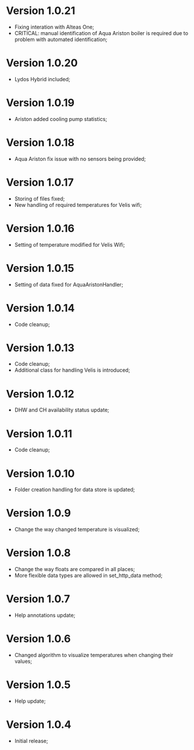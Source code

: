 # Version 1.0.21
- Fixing interation with Alteas One;
- CRITICAL: manual identification of Aqua Ariston boiler is required due to problem with automated identification;

# Version 1.0.20
- Lydos Hybrid included;

# Version 1.0.19
- Ariston added cooling pump statistics;

# Version 1.0.18
- Aqua Ariston fix issue with no sensors being provided;

# Version 1.0.17
- Storing of files fixed;
- New handling of required temperatures for Velis wifi;

# Version 1.0.16
- Setting of temperature modified for Velis Wifi;

# Version 1.0.15
- Setting of data fixed for AquaAristonHandler;

# Version 1.0.14
- Code cleanup;

# Version 1.0.13
- Code cleanup;
- Additional class for handling Velis is introduced;

# Version 1.0.12
- DHW and CH availability status update;

# Version 1.0.11
- Code cleanup;

# Version 1.0.10
- Folder creation handling for data store is updated;

# Version 1.0.9
- Change the way changed temperature is visualized;

# Version 1.0.8
- Change the way floats are compared in all places;
- More flexible data types are allowed in set_http_data method;

# Version 1.0.7
- Help annotations update;

# Version 1.0.6
- Changed algorithm to visualize temperatures when changing their values;

# Version 1.0.5
- Help update;

# Version 1.0.4
- Initial release;
